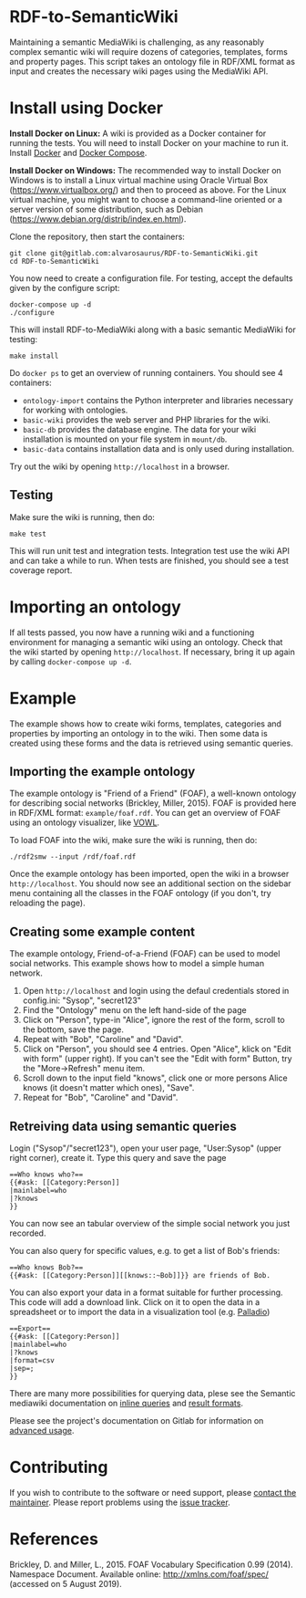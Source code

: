# RDF-to-SemanticWiki
Maintaining a semantic MediaWiki is challenging, as any reasonably complex semantic wiki will require dozens of categories, templates, forms and property pages.
This script takes an ontology file in RDF/XML format as input and creates the necessary wiki pages using the MediaWiki API.

# Install using Docker

**Install Docker on Linux:**
A wiki is provided as a Docker container for running the tests. You will need to install Docker on your machine to run it. Install [Docker](https://docs.docker.com/install/) and [Docker Compose](https://docs.docker.com/compose/install/).

**Install Docker on Windows:**
The recommended way to install Docker on Windows is to install a Linux virtual machine using Oracle Virtual Box (https://www.virtualbox.org/) and then to proceed as above. For the Linux virtual machine, you might want to choose a command-line oriented or a server version of some distribution, such as Debian (https://www.debian.org/distrib/index.en.html).

Clone the repository, then start the containers:
```
git clone git@gitlab.com:alvarosaurus/RDF-to-SemanticWiki.git
cd RDF-to-SemanticWiki
```
You now need to create a configuration file. For testing, accept the defaults given by the configure script:
```
docker-compose up -d
./configure
```
This will install RDF-to-MediaWiki along with a basic semantic MediaWiki for testing:
```
make install
```
Do `docker ps` to get an overview of running containers.
You should see 4 containers:
* `ontology-import` contains the Python interpreter and libraries necessary for working with ontologies.
* `basic-wiki` provides the web server and PHP libraries for the wiki.
* `basic-db` provides the database engine. The data for your wiki installation is mounted on your file system in `mount/db`.
* `basic-data` contains installation data and is only used during installation.

Try out the wiki by opening `http://localhost` in a browser.

## Testing
Make sure the wiki is running, then do:
```
make test
```
This will run unit test and integration tests. Integration test use the wiki API and can take a while to run.
When tests are finished, you should see a test coverage report.

# Importing an ontology
If all tests passed, you now have a running wiki and a functioning environment for managing a semantic wiki using an ontology.
Check that the wiki started by opening `http://localhost`. If necessary, bring it up again by calling `docker-compose up -d`.

# Example
The example shows how to create wiki forms, templates, categories and properties by importing an ontology in to the wiki. Then some data is created using these forms and the data is retrieved using semantic queries.

## Importing the example ontology
The example ontology is "Friend of a Friend" (FOAF), a well-known ontology for describing social networks (Brickley, Miller, 2015).
FOAF is provided here in RDF/XML format: `example/foaf.rdf`. You can get an overview of FOAF using an ontology visualizer, like [VOWL](http://www.visualdataweb.de/webvowl/).

To load FOAF into the wiki, make sure the wiki is running, then do:
```
./rdf2smw --input /rdf/foaf.rdf
```

Once the example ontology has been imported, open the wiki in a browser `http://localhost`. You should now see an additional section on the sidebar menu containing all the classes in the FOAF ontology (if you don't, try reloading the page).

## Creating some example content
The example ontology, Friend-of-a-Friend (FOAF) can be used to model social networks. This example shows how to model a simple human network.
1. Open `http://localhost` and login using the defaul credentials stored in config.ini: "Sysop", "secret123"
2. Find the "Ontology" menu on the left hand-side of the page
3. Click on "Person", type-in "Alice", ignore the rest of the form, scroll to the bottom, save the page.
4. Repeat with "Bob", "Caroline" and "David".
5. Click on "Person", you should see 4 entries. Open "Alice", klick on "Edit with form" (upper right). If you can't see the "Edit with form" Button, try the "More->Refresh" menu item.
6. Scroll down to the input field "knows", click one or more persons Alice knows (it doesn't matter which ones), "Save".
7. Repeat for "Bob", "Caroline" and "David".

## Retreiving data using semantic queries
Login ("Sysop"/"secret123"), open your user page, "User:Sysop" (upper right corner), create it. 
Type this query and save the page
```
==Who knows who?==
{{#ask: [[Category:Person]]
|mainlabel=who
|?knows
}}
```
You can now see an tabular overview of the simple social network you just recorded.

You can also query for specific values, e.g. to get a list of Bob's friends:
```
==Who knows Bob?==
{{#ask: [[Category:Person]][[knows::~Bob]]}} are friends of Bob.
```
You can also export your data in a format suitable for further processing. This code will add a download link. Click on it to open the data in a spreadsheet or to import the data in a visualization tool (e.g. [Palladio](http://hdlab.stanford.edu/palladio-app/#/visualization))
```
==Export==
{{#ask: [[Category:Person]]
|mainlabel=who
|?knows
|format=csv
|sep=;
}}
```
There are many more possibilities for querying data, plese see the Semantic mediawiki documentation on [inline queries](https://www.semantic-mediawiki.org/wiki/Help:Inline_queries) and [result formats](https://www.semantic-mediawiki.org/wiki/Help:Result_formats).

Please see the project's documentation on Gitlab for information on [advanced usage](https://gitlab.com/alvarosaurus/RDF-to-SemanticWiki/wikis/).

# Contributing
If you wish to contribute to the software or need support, please [contact the maintainer](mailto:alvaro,ortiztroncoso@mfn.berlin).
Please report problems using the [issue tracker](https://gitlab.com/alvarosaurus/RDF-to-SemanticWiki/issues).

# References
Brickley, D. and Miller, L., 2015. FOAF Vocabulary Specification 0.99 (2014). Namespace Document. Available online: http://xmlns.com/foaf/spec/ (accessed on 5 August 2019).

